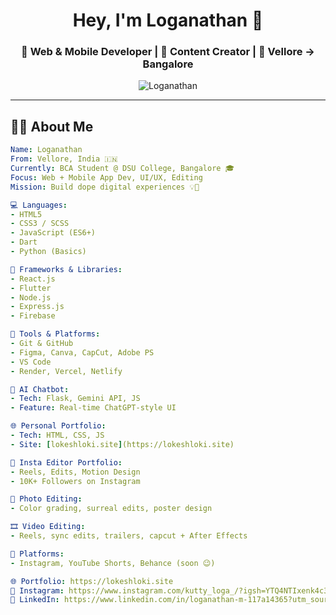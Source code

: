 <h1 align="center">Hey, I'm Loganathan 👋</h1>
<h3 align="center">🚀 Web & Mobile Developer | 🎨 Content Creator | 📍 Vellore → Bangalore</h3>

<p align="center">
  <img src="https://komarev.com/ghpvc/?username=your-username&label=Profile%20views&color=0e75b6&style=flat" alt="Loganathan" />
</p>

---

## 🧑‍💻 About Me
```yaml
Name: Loganathan
From: Vellore, India 🇮🇳
Currently: BCA Student @ DSU College, Bangalore 🎓
Focus: Web + Mobile App Dev, UI/UX, Editing
Mission: Build dope digital experiences 💡🚀

💻 Languages:
- HTML5
- CSS3 / SCSS
- JavaScript (ES6+)
- Dart
- Python (Basics)

🧰 Frameworks & Libraries:
- React.js
- Flutter
- Node.js
- Express.js
- Firebase

🎨 Tools & Platforms:
- Git & GitHub
- Figma, Canva, CapCut, Adobe PS
- VS Code
- Render, Vercel, Netlify

🧠 AI Chatbot: 
- Tech: Flask, Gemini API, JS
- Feature: Real-time ChatGPT-style UI

🌐 Personal Portfolio:
- Tech: HTML, CSS, JS
- Site: [lokeshloki.site](https://lokeshloki.site)

📸 Insta Editor Portfolio:
- Reels, Edits, Motion Design
- 10K+ Followers on Instagram

📸 Photo Editing:
- Color grading, surreal edits, poster design

🎞 Video Editing:
- Reels, sync edits, trailers, capcut + After Effects

🎯 Platforms:
- Instagram, YouTube Shorts, Behance (soon 😉)

🌐 Portfolio: https://lokeshloki.site
📸 Instagram: https://www.instagram.com/kutty_loga_/?igsh=YTQ4NTIxenk4c3Vt#
💼 LinkedIn: https://www.linkedin.com/in/loganathan-m-117a14365?utm_source=share&utm_campaign=share_via&utm_content=profile&utm_medium=android_app
